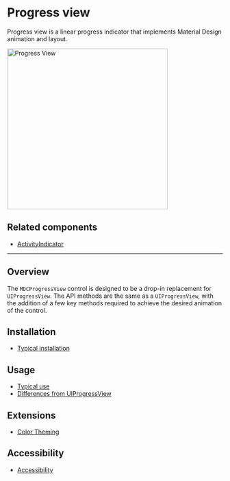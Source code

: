 # Progress view

<!-- badges -->

Progress view is a linear progress indicator that implements Material Design animation and layout.

<div class="article__asset article__asset--screenshot">
  <img src="docs/assets/progress_view.png" alt="Progress View" width="375">
</div>

<!-- design-and-api -->

## Related components

* [ActivityIndicator](../../ActivityIndicator)

<!-- toc -->

- - -

## Overview

The `MDCProgressView` control is designed to be a drop-in replacement for `UIProgressView`. The API
methods are the same as a `UIProgressView`, with the addition of a few key methods required to
achieve the desired animation of the control.

## Installation

- [Typical installation](../../../docs/component-installation.md)

## Usage

- [Typical use](typical-use.md)
- [Differences from UIProgressView](differences-from-uiprogressview.md)

## Extensions

- [Color Theming](color-theming.md)

## Accessibility

- [Accessibility](accessibility.md)
